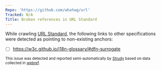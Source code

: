 ```yaml
---
Repo: 'https://github.com/whatwg/url'
Tracked: N/A
Title: Broken references in URL Standard
---
```


While crawling [URL Standard](https://url.spec.whatwg.org/), the following links to other specifications were detected as pointing to non-existing anchors:
* [ ] https://w3c.github.io/i18n-glossary/#dfn-surrogate

<sub>This issue was detected and reported semi-automatically by [Strudy](https://github.com/w3c/strudy/) based on data collected in [webref](https://github.com/w3c/webref/).</sub>

